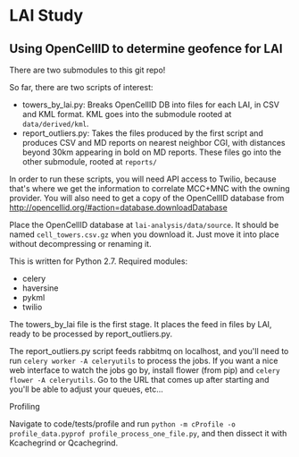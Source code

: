 # LAI Study
## Using OpenCellID to determine geofence for LAI


There are two submodules to this git repo!

So far, there are two scripts of interest:

* towers_by_lai.py: Breaks OpenCellID DB into files for each LAI, in CSV and
  KML format.  KML goes into the submodule rooted at `data/derived/kml`.
* report_outliers.py: Takes the files produced by the first script and produces
  CSV and MD reports on nearest neighbor CGI, with distances beyond 30km
  appearing in bold on MD reports.  These files go into the other submodule,
  rooted at `reports/`


In order to run these scripts, you will need API access to Twilio, because
that's where we get the information to correlate MCC+MNC with the owning
provider.  You will also need to get a copy of the OpenCellID database from
http://opencellid.org/#action=database.downloadDatabase

Place the OpenCellID database at `lai-analysis/data/source`.  It should be named
`cell_towers.csv.gz` when you download it.  Just move it into place without
decompressing or renaming it.


This is written for Python 2.7.  Required modules:

* celery
* haversine
* pykml
* twilio

The towers_by_lai file is the first stage.  It places the feed in files by LAI,
ready to be processed by report_outliers.py.  

The report_outliers.py script feeds rabbitmq on localhost, and you'll need to
run `celery worker -A celeryutils` to process the jobs.  If you want a nice web
interface to watch the jobs go by, install flower (from pip) and
`celery flower -A celeryutils`.  Go to the URL that comes up after starting
and you'll be able to adjust your queues, etc...

Profiling

Navigate to code/tests/profile and run
`python -m cProfile -o profile_data.pyprof profile_process_one_file.py`, and
then dissect it with Kcachegrind or Qcachegrind.
